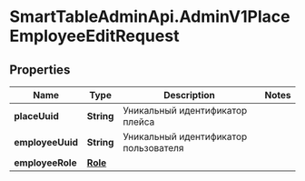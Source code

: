 # SmartTableAdminApi.AdminV1PlaceEmployeeEditRequest

## Properties

Name | Type | Description | Notes
------------ | ------------- | ------------- | -------------
**placeUuid** | **String** | Уникальный идентификатор плейса | 
**employeeUuid** | **String** | Уникальный идентификатор пользователя | 
**employeeRole** | [**Role**](Role.md) |  | 


